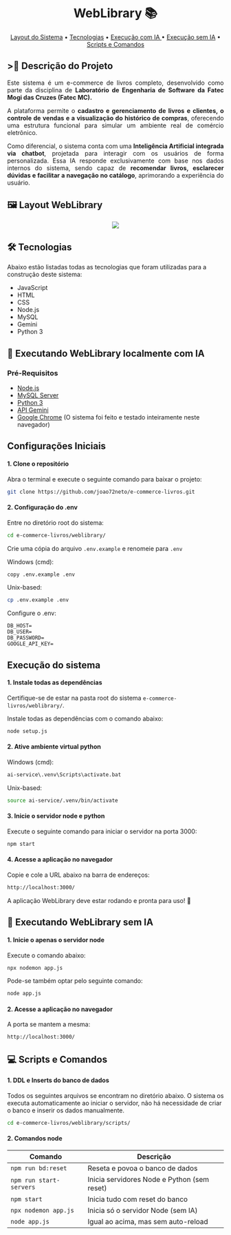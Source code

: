 
<h1 align="center" style="font-weight: bold;">WebLibrary 📚</h1>

<p align="center">
 <a href="#ecommerce">Layout do Sistema</a> •
 <a href="#tech">Tecnologias</a> • 
 <a href="#ai-start">Execução com IA </a> •
 <a href="#no-ai-start">Execução sem IA</a> •
 <a href="#scripts">Scripts e Comandos</a>
</p>

<h2>>📘 Descrição do Projeto</h2>

<div align="justify">
  <p>Este sistema é um e-commerce de livros completo, desenvolvido como parte da disciplina de <strong>Laboratório de Engenharia de Software da Fatec Mogi das Cruzes (Fatec MC).</strong></p>

  <p>A plataforma permite o <strong>cadastro e gerenciamento de livros e clientes, o controle de vendas e a visualização do histórico de compras</strong>, oferecendo uma estrutura funcional para simular um ambiente real de comércio eletrônico.</p>

  <p>Como diferencial, o sistema conta com uma <strong>Inteligência Artificial integrada via chatbot</strong>, projetada para interagir com os usuários de forma personalizada. Essa IA responde exclusivamente com base nos dados internos do sistema, sendo capaz de <strong>recomendar livros, esclarecer dúvidas e facilitar a navegação no catálogo</strong>, aprimorando a experiência do usuário.</p>
 
</div>

<h2 id="ecommerce">🖼️ Layout WebLibrary</h2>

 <div align="center">
    <img src="https://github.com/user-attachments/assets/9e918419-b3eb-4ddc-bf62-3ad80e7d154c">
</div>

<h2 id="tech">🛠️ Tecnologias</h2>

Abaixo estão listadas todas as tecnologias que foram utilizadas para a construção deste sistema:

- JavaScript
- HTML
- CSS
- Node.js
- MySQL
- Gemini
- Python 3

<h2 id="ai-start">🤖 Executando WebLibrary localmente com IA</h2>

<h3>Pré-Requisitos</h3>

- [Node.js](https://nodejs.org/pt)
- [MySQL Server](https://dev.mysql.com/downloads/installer/)
- [Python 3](https://www.python.org/downloads/)
- [API Gemini](https://aistudio.google.com/prompts/new_chat)
- [Google Chrome](https://www.google.pt/intl/pt-PT/chrome/?brand=FHFK&ds_kid=43700076570751463&gad_source=1&gclid=CjwKCAjwnPS-BhBxEiwAZjMF0qoMYAhnW_TjZMxq-DQQjfiJw79PMomQhhoNvzEn79KgchseT9NmbxoCSQ0QAvD_BwE&gclsrc=aw.ds) (O sistema foi feito e testado inteiramente neste navegador)

## Configurações Iniciais

#### 1. Clone o repositório
Abra o terminal e execute o seguinte comando para baixar o projeto:

```bash
git clone https://github.com/joao72neto/e-commerce-livros.git
```
#### 2. Configuração do .env
Entre no diretório root do sistema:

```bash
cd e-commerce-livros/weblibrary/
```
Crie uma cópia do arquivo ```.env.example``` e renomeie para ```.env```

Windows (cmd):
```bash
copy .env.example .env
```

Unix-based:
```bash
cp .env.example .env
```

Configure o .env:
```.env
DB_HOST=
DB_USER=
DB_PASSWORD=
GOOGLE_API_KEY=
```
## Execução do sistema

#### 1. Instale todas as dependências
Certifique-se de estar na pasta root do sistema ```e-commerce-livros/weblibrary/```.

Instale todas as dependências com o comando abaixo:

```bash
node setup.js
```

#### 2. Ative ambiente virtual python

Windows (cmd):
```bash
ai-service\.venv\Scripts\activate.bat
```
Unix-based:
```bash
source ai-service/.venv/bin/activate
```

#### 3. Inicie o servidor node e python
Execute o seguinte comando para iniciar o servidor na porta 3000:

```bash
npm start
```
#### 4. Acesse a aplicação no navegador
Copie e cole a URL abaixo na barra de endereços:

```bash
http://localhost:3000/
```
A aplicação WebLibrary deve estar rodando e pronta para uso! 🚀

<h2 id="no-ai-start">🚀 Executando WebLibrary sem IA</h2>

#### 1. Inicie o apenas o servidor node
Execute o comando abaixo:
```bash
npx nodemon app.js
```

Pode-se também optar pelo seguinte comando:
```bash
node app.js
```

#### 2. Acesse a aplicação no navegador
A porta se mantem a mesma:

```bash
http://localhost:3000/
```

<h2 id="scripts">💻 Scripts e Comandos</h2>

#### 1. DDL e Inserts do banco de dados
Todos os seguintes arquivos se encontram no diretório abaixo. O sistema os executa automaticamente ao iniciar o servidor, não há necessidade de criar o banco e inserir os dados manualmente.

```bash
cd e-commerce-livros/weblibrary/scripts/
```

#### 2. Comandos node

| Comando                   | Descrição                                     |
|---------------------------|-----------------------------------------------|
| `npm run bd:reset`        | Reseta e povoa o banco de dados               |
| `npm run start-servers`   | Inicia servidores Node e Python (sem reset)   |
| `npm start`               | Inicia tudo com reset do banco                |
| `npx nodemon app.js`      | Inicia só o servidor Node (sem IA)            |
| `node app.js`             | Igual ao acima, mas sem auto-reload           |



